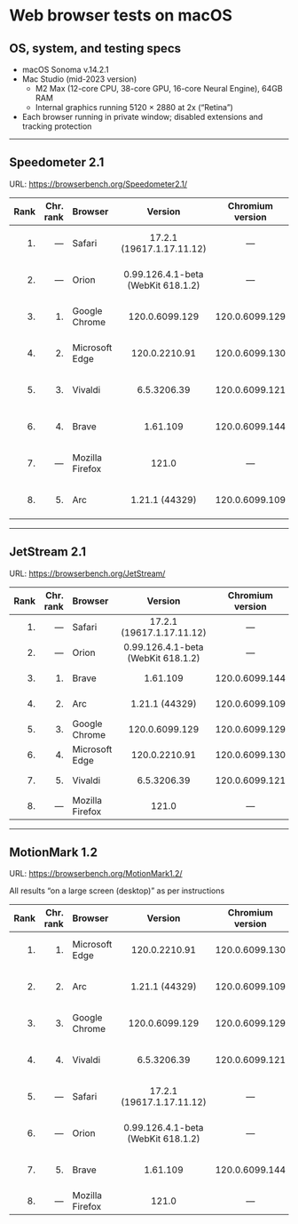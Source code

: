 # Web browser tests on macOS

## OS, system, and testing specs

- macOS Sonoma v.14.2.1
- Mac Studio (mid-2023 version)
  - M2 Max (12-core CPU, 38-core GPU, 16-core Neural Engine), 64GB RAM
  - Internal graphics running 5120 × 2880 at 2x (“Retina”)
- Each browser running in private window; disabled extensions and tracking protection

----

## Speedometer 2.1

URL: https://browserbench.org/Speedometer2.1/

| Rank | Chr.<br>rank | Browser | Version | Chromium<br>version | Score | Date |
|--:|--:|:--|:-:|:-:|:-:|--:|
| 1. | &mdash; | Safari | 17.2.1<br>(19617.1.17.11.12) | &mdash; | 478 ± 25 (5.2%) | 2023-12-19 |
| 2. | &mdash; | Orion | 0.99.126.4.1-beta<br>(WebKit 618.1.2) | &mdash; | 455 ± 24 (5.2%) | 2023-12-19 |
| 3. | 1. | Google Chrome | 120.0.6099.129 | 120.0.6099.129 | 432 ± 16 (3.8%) | 2023-12-20 |
| 4. | 2. | Microsoft Edge | 120.0.2210.91 | 120.0.6099.130 | 425 ± 21 (4.9%) | 2023-12-21 |
| 5. | 3. | Vivaldi | 6.5.3206.39 | 120.0.6099.121 | 424 ± 18 (4.3%) | 2023-12-19 |
| 6. | 4. | Brave | 1.61.109 | 120.0.6099.144 | 418 ± 21 (5.1%) | 2023-12-21 |
| 7. | &mdash; | Mozilla Firefox | 121.0 | &mdash; | 416 ± 20 (4.8%) | 2023-12-19 |
| 8. | 5. | Arc | 1.21.1 (44329) | 120.0.6099.109 | 414 ± 17 (4.1%) | 2023-12-19 |

----

## JetStream 2.1

URL: https://browserbench.org/JetStream/

| Rank | Chr.<br>rank | Browser | Version | Chromium<br>version | Score | Date |
|--:|--:|:--|:-:|:-:|:-:|--:|
| 1. | &mdash; | Safari | 17.2.1<br>(19617.1.17.11.12) | &mdash; | 360.445 | 2023-12-19 |
| 2. | &mdash; | Orion | 0.99.126.4.1-beta<br>(WebKit 618.1.2) | &mdash; | 358.589 | 2023-12-19 |
| 3. | 1. | Brave | 1.61.109 | 120.0.6099.144 | 349.077 | 2023-12-21 |
| 4. | 2. | Arc | 1.21.1 (44329) | 120.0.6099.109 | 348.946 | 2023-12-19 |
| 5. | 3. | Google Chrome | 120.0.6099.129 | 120.0.6099.129 | 341.568 | 2023-12-20 |
| 6. | 4. | Microsoft Edge | 120.0.2210.91 | 120.0.6099.130 | 338.092 | 2023-12-21 |
| 7. | 5. | Vivaldi | 6.5.3206.39 | 120.0.6099.121 | 329.877 | 2023-12-19 |
| 8. | &mdash; | Mozilla Firefox | 121.0 | &mdash; | 236.463 | 2023-12-19 |

----

## MotionMark 1.2

URL: https://browserbench.org/MotionMark1.2/

All results “on a large screen (desktop)” as per instructions

| Rank | Chr.<br>rank | Browser | Version | Chromium<br>version | Score | Date |
|--:|--:|:--|:-:|:-:|:-:|--:|
| 1. | 1. | Microsoft Edge | 120.0.2210.91 | 120.0.6099.130 | 4636.72 ± 14.53% | 2023-12-21 |
| 2. | 2. | Arc | 1.21.1 (44329) | 120.0.6099.109 | 4532.02 ± 19.92% | 2023-12-19 |
| 3. | 3. | Google Chrome | 120.0.6099.129 | 120.0.6099.129 | 4438.72 ± 14.42% | 2023-12-20 |
| 4. | 4. | Vivaldi | 6.5.3206.39 | 120.0.6099.121 | 4301.27 ± 14.11% | 2023-12-19 |
| 5. | &mdash; | Safari | 17.2.1<br>(19617.1.17.11.12) | &mdash; | 4133.80 ± 29.49% | 2023-12-19 |
| 6. | &mdash; | Orion | 0.99.126.4.1-beta<br>(WebKit 618.1.2) | &mdash; | 3736.60 ± 14.89% | 2023-12-19 |
| 7. | 5. | Brave | 1.61.109 | 120.0.6099.144 | 3605.20 ± 16.06% | 2023-12-21 |
| 8. | &mdash; | Mozilla Firefox | 121.0 | &mdash; | 1584.07 ± 6.68% | 2023-12-19 |

<!--
----

### *Raw data*

*(Unformatted for Markdown; best viewed in “raw” form on GH/GL.)*

#### Speedometer raw data

Google Chrome v.120.0.6099.129 (Official Build) (arm64)
2023-12-20
Arithmetic Mean: 432 ± 16 (3.8%)
Iteration 1	378.8 runs/min
Iteration 2	421.6 runs/min
Iteration 3	437.2 runs/min
Iteration 4	423.2 runs/min
Iteration 5	424.6 runs/min
Iteration 6	443.0 runs/min
Iteration 7	446.6 runs/min
Iteration 8	432.7 runs/min
Iteration 9	458.4 runs/min
Iteration 10	456.0 runs/min

Brave v.1.61.109 Chromium: 120.0.6099.144 (Official Build) (arm64)
2023-12-21
Arithmetic Mean: 418 ± 21 (5.1%)
Iteration 1	337.0 runs/min
Iteration 2	416.4 runs/min
Iteration 3	424.1 runs/min
Iteration 4	437.9 runs/min
Iteration 5	432.1 runs/min
Iteration 6	427.2 runs/min
Iteration 7	415.1 runs/min
Iteration 8	440.9 runs/min
Iteration 9	420.4 runs/min
Iteration 10	431.9 runs/min

Mozilla Firefox v.121.0 (64-bit)
2023-12-19
Arithmetic Mean: 416 ± 20 (4.8%)
Iteration 1	340.4 runs/min
Iteration 2	422.3 runs/min
Iteration 3	424.1 runs/min
Iteration 4	435.3 runs/min
Iteration 5	424.2 runs/min
Iteration 6	427.3 runs/min
Iteration 7	424.4 runs/min
Iteration 8	422.0 runs/min
Iteration 9	434.8 runs/min
Iteration 10	408.3 runs/min

Safari v.17.2.1 (19617.1.17.11.12)
2023-12-19
Arithmetic Mean: 478 ± 25 (5.2%)
Iteration 1	381.4 runs/min
Iteration 2	480.0 runs/min
Iteration 3	489.5 runs/min
Iteration 4	496.6 runs/min
Iteration 5	476.3 runs/min
Iteration 6	503.0 runs/min
Iteration 7	488.9 runs/min
Iteration 8	493.1 runs/min
Iteration 9	490.1 runs/min
Iteration 10	481.3 runs/min

Microsoft Edge v.120.0.2210.91 (Official build) (arm64)
Chromium v.120.0.6099.130
2023-12-21
Arithmetic Mean: 425 ± 21 (4.9%)
Iteration 1	347.1 runs/min
Iteration 2	422.6 runs/min
Iteration 3	427.2 runs/min
Iteration 4	430.5 runs/min
Iteration 5	424.2 runs/min
Iteration 6	421.2 runs/min
Iteration 7	436.0 runs/min
Iteration 8	435.4 runs/min
Iteration 9	445.4 runs/min
Iteration 10	455.3 runs/min

Arc v.1.21.1 (44329)
Chromium v.120.0.6099.109 (Official Build) (arm64)
2023-12-19
Arithmetic Mean: 414 ± 17 (4.1%)
Iteration 1	370.3 runs/min
Iteration 2	420.2 runs/min
Iteration 3	432.5 runs/min
Iteration 4	439.2 runs/min
Iteration 5	410.3 runs/min
Iteration 6	432.9 runs/min
Iteration 7	427.0 runs/min
Iteration 8	419.9 runs/min
Iteration 9	374.3 runs/min
Iteration 10	414.3 runs/min

Orion v.0.99.126.4.1-beta (WebKit 618.1.2)
2023-12-19
Arithmetic Mean: 455 ± 24 (5.2%)
Iteration 1	360.9 runs/min
Iteration 2	467.0 runs/min
Iteration 3	462.1 runs/min
Iteration 4	464.0 runs/min
Iteration 5	463.2 runs/min
Iteration 6	466.5 runs/min
Iteration 7	470.0 runs/min
Iteration 8	468.7 runs/min
Iteration 9	470.5 runs/min
Iteration 10	452.8 runs/min

Vivaldi v.6.5.3206.39 (Stable channel) (arm64)
Chromium v.120.0.6099.121
2023-12-19
Arithmetic Mean: 424 ± 18 (4.3%)
Iteration 1	372.1 runs/min
Iteration 2	440.9 runs/min
Iteration 3	440.2 runs/min
Iteration 4	436.4 runs/min
Iteration 5	450.5 runs/min
Iteration 6	404.2 runs/min
Iteration 7	433.5 runs/min
Iteration 8	392.9 runs/min
Iteration 9	438.3 runs/min
Iteration 10	432.7 runs/min

#### JetStream raw data

Google Chrome v.120.0.6099.129 (Official Build) (arm64)
2023-12-20
Score: 341.568

Brave v.1.61.109 Chromium: 120.0.6099.144 (Official Build) (arm64)
2023-12-21
Score: 349.077

Mozilla Firefox v.121.0 (64-bit)
2023-12-19
Score: 236.463

Safari v.17.2.1 (19617.1.17.11.12)
2023-12-19
Score: 360.445

Microsoft Edge v.120.0.2210.91 (Official build) (arm64)
Chromium v.120.0.6099.130
2023-12-21
Score: 338.092

Arc v.1.21.1 (44329)
Chromium v.120.0.6099.109 (Official Build) (arm64)
2023-12-19
Score: 348.946

Orion v.0.99.126.4.1-beta (WebKit 618.1.2)
2023-12-19
Score: 358.589

Vivaldi v.6.5.3206.39 (Stable channel) (arm64)
Chromium v.120.0.6099.121
2023-12-19
Score: 329.877

#### MotionMark raw data

Google Chrome v.120.0.6099.129 (Official Build) (arm64)
2023-12-20
Score: 4438.72 ± 14.42%

Brave v.1.61.109 Chromium: 120.0.6099.144 (Official Build) (arm64)
2023-12-21
Score: 3605.20 ± 16.06%

Mozilla Firefox v.121.0 (64-bit)
2023-12-19
Score: 1584.07 ± 6.68%

Safari v.17.2.1 (19617.1.17.11.12)
2023-12-19
Score: 4133.80 ± 29.49%

Microsoft Edge v.120.0.2210.91 (Official build) (arm64)
Chromium v.120.0.6099.130
2023-12-21
Score: 4636.72 ± 14.53%

Arc v.1.21.1 (44329)
Chromium v.120.0.6099.109 (Official Build) (arm64)
2023-12-19
Score: 4532.02 ± 19.92%

Orion v.0.99.126.4.1-beta (WebKit 618.1.2)
2023-12-19
Score: 3736.60 ± 14.89%

Vivaldi v.6.5.3206.39 (Stable channel) (arm64)
Chromium v.120.0.6099.121
2023-12-19
Score: 4301.27 ± 14.11%

-->